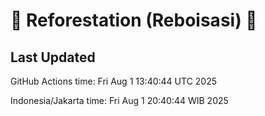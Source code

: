 
# 🌳 Reforestation (Reboisasi) 🌲

## Last Updated

GitHub Actions time: Fri Aug  1 13:40:44 UTC 2025

Indonesia/Jakarta time: Fri Aug  1 20:40:44 WIB 2025
